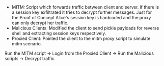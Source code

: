 - MITM: Script which forwards traffic between client and server. If there is a session key exfiltrated it tries to decrypt further messages. Just for the Proof of Concept Alice's session key is hardcoded and the proxy can only decrypt her traffic.
- Malicious Clients: Modified the client to send pickle payloads for reverse shell and extracting session keys respectively.
- Proxied Client: Pointed the client to the mitm proxy script to simulate mitm scenario.

Run the MITM script -> Login from the Proxied Client -> Run the Malicious scripts -> Decrypt traffic.